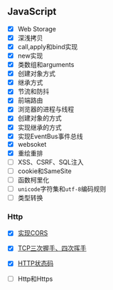## JavaScript

- [x] Web Storage
- [x] 深浅拷贝
- [x] call,apply和bind实现
- [x] new实现
- [x] 类数组和arguments
- [x] 创建对象方式
- [x] 继承方式
- [x] 节流和防抖
- [x] 前端路由
- [x] 浏览器的进程与线程
- [x] 创建对象的方式
- [x] 实现继承的方式
- [x] 实现EventBus事件总线
- [x] websoket
- [x] 重绘重排
- [ ] XSS、CSRF、SQL注入
- [ ] cookie和SameSite
- [ ] 函数柯里化
- [ ] `unicode`字符集和`utf-8`编码规则
- [ ] 类型转换

### Http

- [x] [实现CORS](./Http/CORS跨域资源共享.md)

- [x] [TCP三次握手、四次挥手](./Http/TCP三次握手和四次挥手.md)
- [x] [HTTP状态码](./Http/HTTP状态码.md)
- [ ] Http和Https